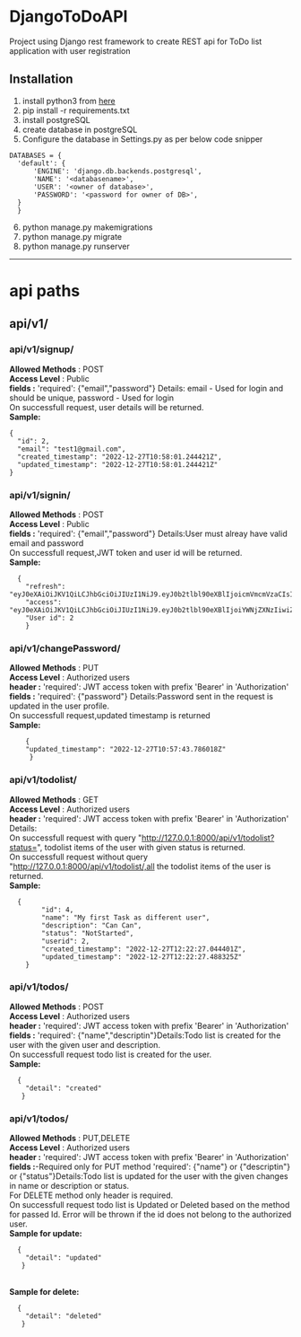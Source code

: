 # DjangoToDoAPI
Project using Django rest framework to create REST api for ToDo list application with user registration

## Installation
1. install python3 from <a href="https://www.python.or
g/" target="_blank">here</a> 
2. pip install -r requirements.txt
3. install postgreSQL
4. create database in postgreSQL
5. Configure the database in Settings.py as per below code snipper
  ```
  DATABASES = {
    'default': {
        'ENGINE': 'django.db.backends.postgresql',
        'NAME': '<databasename>',
        'USER': '<owner of database>',
        'PASSWORD': '<password for owner of DB>',
    }
    }
   ```
6. python manage.py makemigrations
7. python manage.py migrate
8. python manage.py runserver
---
# api paths
## api/v1/
### api/v1/signup/
**Allowed Methods** : POST
<br>**Access Level** : Public
<br>**fields :** 'required': {"email","password"} Details: email - Used for login and should be unique, password - Used for login
<br>On successfull request, user details will be returned.
<br>**Sample:** 
  ```
  {
    "id": 2,
    "email": "test1@gmail.com",
    "created_timestamp": "2022-12-27T10:58:01.244421Z",
    "updated_timestamp": "2022-12-27T10:58:01.244421Z"
  }
  ```

### api/v1/signin/
**Allowed Methods** : POST
<br>**Access Level** :  Public
<br>**fields :** 'required':  {"email","password"} Details:User must alreay have valid email and password
<br>On successfull request,JWT token and user id will be returned.
  <br>**Sample:**
```
  {
    "refresh": "eyJ0eXAiOiJKV1QiLCJhbGciOiJIUzI1NiJ9.eyJ0b2tlbl90eXBlIjoicmVmcmVzaCIsImV4cCI6MTY3MjIyNTE5NSwiaWF0IjoxNjcyMTM4Nzk1LCJqdGkiOiJkOTBmM2I4Y2Y3NmM0YmEwOWU5ZjJhMzI5Nzk4YmQ4NSIsInVzZXJfaWQiOjJ9.1u9zUCtMIdMtUcNFl4OrL6au8UqOLPq9GJd83bkqne8",
    "access": "eyJ0eXAiOiJKV1QiLCJhbGciOiJIUzI1NiJ9.eyJ0b2tlbl90eXBlIjoiYWNjZXNzIiwiZXhwIjoxNjcyMTM5MDk1LCJpYXQiOjE2NzIxMzg3OTUsImp0aSI6ImZmMWJjMmJjZTQ0YTRlMmE4MmE2YTg4MzdkNDUzNzc0IiwidXNlcl9pZCI6Mn0.Bj7y6VV3E96vwdidE7A3goRJw46w_vSj_nbPzmX7ZQg",
    "User id": 2
    }
```

### api/v1/changePassword/
**Allowed Methods** : PUT
<br>**Access Level** : Authorized users
<br>**header :** 'required': JWT access token with prefix 'Bearer' in 'Authorization'
<br>**fields :** 'required':  {"password"} Details:Password sent in the request is updated in the user profile.
<br>On successfull request,updated timestamp is returned
<br>**Sample:**
```
    {
    "updated_timestamp": "2022-12-27T10:57:43.786018Z"
     }
```

### api/v1/todolist/
**Allowed Methods** : GET
<br>**Access Level** : Authorized users
<br>**header :** 'required': JWT access token with prefix 'Bearer' in 'Authorization'
Details:
<br>On successfull request with query "http://127.0.0.1:8000/api/v1/todolist?status=<status>", todolist items of the user with given status is returned.
<br>On successfull request without query "http://127.0.0.1:8000/api/v1/todolist/,all the todolist items of the user is returned.
<br>**Sample:**
``` 
  {
        "id": 4,
        "name": "My first Task as different user",
        "description": "Can Can",
        "status": "NotStarted",
        "userid": 2,
        "created_timestamp": "2022-12-27T12:22:27.044401Z",
        "updated_timestamp": "2022-12-27T12:22:27.488325Z"
    }
```


### api/v1/todos/
**Allowed Methods** : POST
<br>**Access Level** : Authorized users
<br>**header :** 'required': JWT access token with prefix 'Bearer' in 'Authorization'
<br>**fields :** 'required':  {"name","descriptin"}Details:Todo list is created for the user with the given user and description.
<br>On successfull request todo list is created for the user.
<br>**Sample:**
```
  {
    "detail": "created"
   }
``` 
     
 ### api/v1/todos/<id>
**Allowed Methods** : PUT,DELETE
<br>**Access Level** : Authorized users
<br>**header :** 'required': JWT access token with prefix 'Bearer' in 'Authorization'
<br>**fields :**-Required only for PUT method 'required':  {"name"} or {"descriptin"} or {"status"}Details:Todo list is updated for the user with the given changes in name or description or status.
<br>For DELETE method only header is required.
<br>On successfull request  todo list is Updated or Deleted based on the method for passed Id. Error will be thrown if the id does not belong to the authorized user.
<br>**Sample for update:**
```
  {
    "detail": "updated"
   }
```

<br>**Sample for delete:**
```
  {
    "detail": "deleted"
   }
``` 


